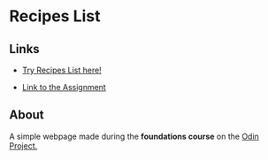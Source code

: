 # Recipes List

## Links
- [Try Recipes List here!](https://alejandroxvii.github.io/odin-recipes/)

- [Link to the Assignment](https://www.theodinproject.com/paths/foundations/courses/foundations/lessons/recipes)

## About
A simple webpage made during the **foundations course** on the [Odin Project.](https://www.theodinproject.com/) 
